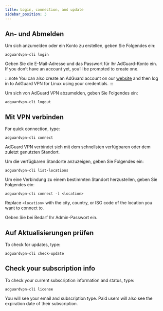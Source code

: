 ```yaml
---
title: Login, connection, and update
sidebar_position: 3
---
```


## An- und Abmelden

Um sich anzumelden oder ein Konto zu erstellen, geben Sie Folgendes ein:

```
adguardvpn-cli login
```

Geben Sie die E-Mail-Adresse und das Passwort für Ihr AdGuard-Konto ein. If you don’t have an account yet, you’ll be prompted to create one.

:::note
You can also create an AdGuard account on our [website](https://auth.adguardaccount.com/login.html) and then log in to AdGuard VPN for Linux using your credentials.
:::

Um sich von AdGuard VPN abzumelden, geben Sie Folgendes ein:

```
adguardvpn-cli logout
```

## Mit VPN verbinden

For quick connection, type:

```
adguardvpn-cli connect
```

AdGuard VPN verbindet sich mit dem schnellsten verfügbaren oder dem zuletzt genutzten Standort.

Um die verfügbaren Standorte anzuzeigen, geben Sie Folgendes ein:

```
adguardvpn-cli list-locations
```

Um eine Verbindung zu einem bestimmten Standort herzustellen, geben Sie Folgendes ein:

```
adguardvpn-cli connect -l <location>
```

Replace `<location>` with the city, country, or ISO code of the location you want to connect to.

Geben Sie bei Bedarf Ihr Admin-Passwort ein.

## Auf Aktualisierungen prüfen

To check for updates, type:

```
adguardvpn-cli check-update
```

## Check your subscription info

To check your current subscription information and status, type:

```
adguardvpn-cli license
```

You will see your email and subscription type. Paid users will also see the expiration date of their subscription.
